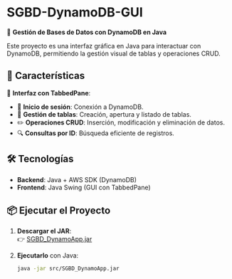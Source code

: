 # SGBD-DynamoDB-GUI  

📌 **Gestión de Bases de Datos con DynamoDB en Java**  

Este proyecto es una interfaz gráfica en Java para interactuar con DynamoDB, permitiendo la gestión visual de tablas y operaciones CRUD.  

## 🚀 Características  

🔹 **Interfaz con TabbedPane**:  
- 🔑 **Inicio de sesión**: Conexión a DynamoDB.  
- 📂 **Gestión de tablas**: Creación, apertura y listado de tablas.  
- ✏️ **Operaciones CRUD**: Inserción, modificación y eliminación de datos.  
- 🔍 **Consultas por ID**: Búsqueda eficiente de registros.  

## 🛠️ Tecnologías  

- **Backend**: Java + AWS SDK (DynamoDB)  
- **Frontend**: Java Swing (GUI con TabbedPane)  

## 📦 Ejecutar el Proyecto  

1. **Descargar el JAR**:  
   👉 [SGBD_DynamoApp.jar](DynamoDB_SGBD/SGBD_DynamoApp.jar)  

2. **Ejecutarlo** con Java:  
   ```bash
   java -jar src/SGBD_DynamoApp.jar
